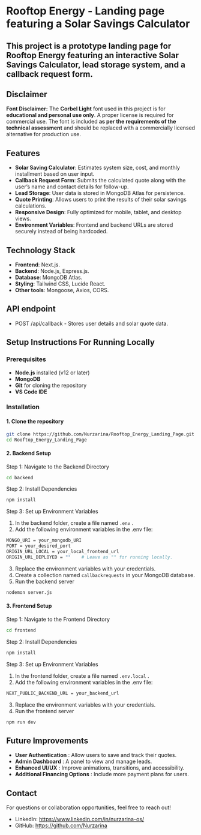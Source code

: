 # Rooftop Energy - Landing page featuring a Solar Savings Calculator

##  This project is a prototype landing page for Rooftop Energy featuring an interactive Solar Savings Calculator, lead storage system, and a callback request form.

## Disclaimer
**Font Disclaimer:**
The **Corbel Light** font used in this project is for **educational and personal use only**. A proper license is required for commercial use. The font is included **as per the requirements of the technical assessment** and should be replaced with a commercially licensed alternative for production use.

## Features
- **Solar Saving Calculator**: Estimates system size, cost, and monthly installment based on user input.
- **Callback Request Form**: Submits the calculated quote along with the user’s name and contact details for follow-up.
- **Lead Storage**: User data is stored in MongoDB Atlas for persistence.
- **Quote Printing**: Allows users to print the results of their solar savings calculations.
- **Responsive Design**: Fully optimized for mobile, tablet, and desktop views.
- **Environment Variables**: Frontend and backend URLs are stored securely instead of being hardcoded.

## Technology Stack
- **Frontend**: Next.js.
- **Backend**: Node.js, Express.js.
- **Database**: MongoDB Atlas.
- **Styling**: Tailwind CSS, Lucide React.
- **Other tools**: Mongoose, Axios, CORS.

## API endpoint
- POST /api/callback - Stores user details and solar quote data.

## Setup Instructions For Running Locally

### Prerequisites
- **Node.js** installed (v12 or later)
- **MongoDB**
- **Git** for cloning the repository
- **VS Code IDE**

### Installation

#### **1. Clone the repository**
```bash
git clone https://github.com/Nurzarina/Rooftop_Energy_Landing_Page.git
cd Rooftop_Energy_Landing_Page
```

#### **2. Backend Setup**

Step 1: Navigate to the Backend Directory
```bash
cd backend
```

Step 2: Install Dependencies
```bash
npm install
```

Step 3: Set up Environment Variables
1. In the backend folder, create a file named `.env` .
2. Add the following environment variables in the .env file:
```bash
MONGO_URI = your_mongodb_URI
PORT = your_desired_port
ORIGIN_URL_LOCAL = your_local_frontend_url
ORIGIN_URL_DEPLOYED = ""    # Leave as "" for running locally.
```
3. Replace the environment variables with your credentials.
4. Create a collection named `callbackrequests` in your MongoDB database.
5. Run the backend server
```bash
nodemon server.js
```

#### **3. Frontend Setup**

Step 1: Navigate to the Frontend Directory
```bash
cd frontend
```

Step 2: Install Dependencies
```bash
npm install
```

Step 3: Set up Environment Variables
1. In the frontend folder, create a file named `.env.local` .
2. Add the following environment variables in the .env file:
```bash
NEXT_PUBLIC_BACKEND_URL = your_backend_url
```
3. Replace the environment variables with your credentials.
4. Run the frontend server
```bash
npm run dev
```

## Future Improvements
- **User Authentication** : Allow users to save and track their quotes.
- **Admin Dashboard** : A panel to view and manage leads.
- **Enhanced UI/UX** : Improve animations, transitions, and accessibility.
- **Additional Financing Options** : Include more payment plans for users.


## Contact
For questions or collaboration opportunities, feel free to reach out!

- LinkedIn: https://www.linkedin.com/in/nurzarina-os/
- GitHub: https://github.com/Nurzarina
